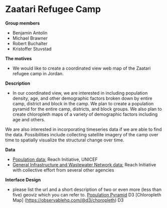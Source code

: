 # Zaatari Refugee Camp

**Group members**
- Benjamin Antolin
- Michael Brawner
- Robert Buchalter
- Kristoffer Stuvstad

**The motives**
- We would like to create a coordinated view web map of the Zaatari refugee camp in Jordan. 

**Description**
- In our coordinated view, we are interested in including population density, age, and other demographic factors broken down by entire camp, district and block in the camp. We plan to create a population pyramid for the entire camp, districts, and block groups. We also plan to create chloropleth maps of a variety of demographic factors including age and others.  

We are also interested in incorporating timeseries data if we are able to find the data. Possibilities include collecting satellite imagery of the camp over time to spatially visualize the structural change over time.

**Data**
  - [Population data:](https://data.humdata.org/organization/reach-initiative?groups=jor&q=&ext_page_size=25) Reach Initiative, UNICEF
  - [General Infrastructure and Wastewater Network data:](https://github.com/impact-initiatives/reach-jor-zaatari-data) Reach Initiative with collective effort from several other agencies

**Interface Design** 
- please list the url and a short description of two or even more (less than five) geoviz which you can refer to.
[Population Pyramid](https://bl.ocks.org/mbostock/4062085) D3
[Chloropleth Map] (https://observablehq.com/@d3/choropleth) D3

